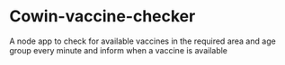 # Cowin-vaccine-checker
A node app to check for available vaccines in the required area and age group every minute and inform when a vaccine is available
